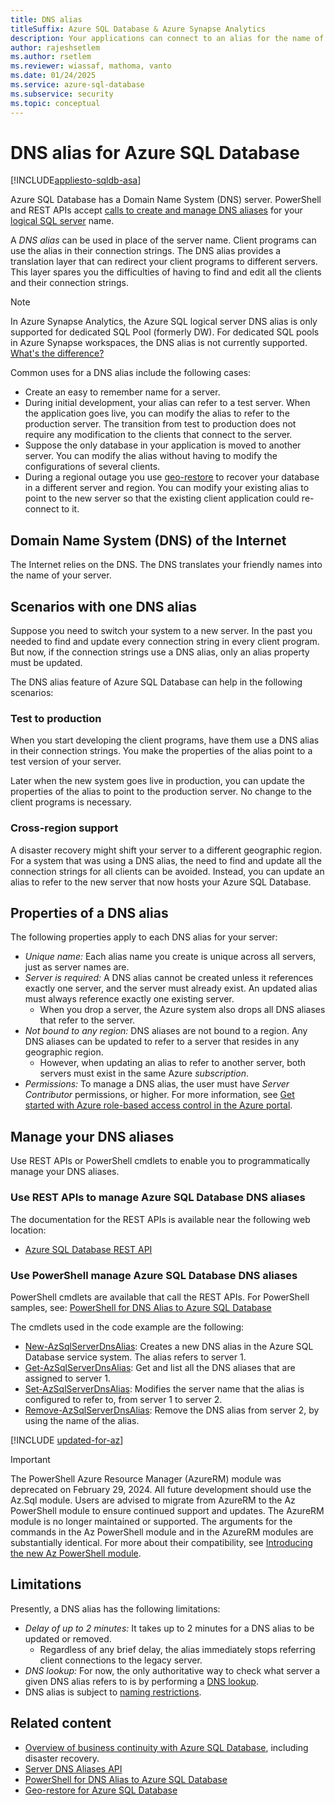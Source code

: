 ```yaml
---
title: DNS alias
titleSuffix: Azure SQL Database & Azure Synapse Analytics
description: Your applications can connect to an alias for the name of the server for Azure SQL Database. Meanwhile, you can change the SQL Database the alias points to anytime, to facilitate testing and so on.
author: rajeshsetlem
ms.author: rsetlem
ms.reviewer: wiassaf, mathoma, vanto
ms.date: 01/24/2025
ms.service: azure-sql-database
ms.subservice: security
ms.topic: conceptual
---
```

# DNS alias for Azure SQL Database
[!INCLUDE[appliesto-sqldb-asa](../includes/appliesto-sqldb-asa.md)]

Azure SQL Database has a Domain Name System (DNS) server. PowerShell and REST APIs accept [calls to create and manage DNS aliases](#anchor-powershell-code-62x) for your [logical SQL server](logical-servers.md) name.

A *DNS alias* can be used in place of the server name. Client programs can use the alias in their connection strings. The DNS alias provides a translation layer that can redirect your client programs to different servers. This layer spares you the difficulties of having to find and edit all the clients and their connection strings.

> [!NOTE]
> In Azure Synapse Analytics, the Azure SQL logical server DNS alias is only supported for dedicated SQL Pool (formerly DW). For dedicated SQL pools in Azure Synapse workspaces, the DNS alias is not currently supported. [What's the difference?](https://aka.ms/dedicatedSQLpooldiff)

Common uses for a DNS alias include the following cases:

- Create an easy to remember name for a server.
- During initial development, your alias can refer to a test server. When the application goes live, you can modify the alias to refer to the production server. The transition from test to production does not require any modification to the clients that connect to the server.
- Suppose the only database in your application is moved to another server. You can modify the alias without having to modify the configurations of several clients.
- During a regional outage you use [geo-restore](recovery-using-backups.md#geo-restore) to recover your database in a different server and region. You can modify your existing alias to point to the new server so that the existing client application could re-connect to it.

## Domain Name System (DNS) of the Internet

The Internet relies on the DNS. The DNS translates your friendly names into the name of your server.

## Scenarios with one DNS alias

Suppose you need to switch your system to a new server. In the past you needed to find and update every connection string in every client program. But now, if the connection strings use a DNS alias, only an alias property must be updated.

The DNS alias feature of Azure SQL Database can help in the following scenarios:

### Test to production

When you start developing the client programs, have them use a DNS alias in their connection strings. You make the properties of the alias point to a test version of your server.

Later when the new system goes live in production, you can update the properties of the alias to point to the production server. No change to the client programs is necessary.

### Cross-region support

A disaster recovery might shift your server to a different geographic region. For a system that was using a DNS alias, the need to find and update all the connection strings for all clients can be avoided. Instead, you can update an alias to refer to the new server that now hosts your Azure SQL Database.

## Properties of a DNS alias

The following properties apply to each DNS alias for your server:

- *Unique name:* Each alias name you create is unique across all servers, just as server names are.
- *Server is required:* A DNS alias cannot be created unless it references exactly one server, and the server must already exist. An updated alias must always reference exactly one existing server.
  - When you drop a server, the Azure system also drops all DNS aliases that refer to the server.
- *Not bound to any region:* DNS aliases are not bound to a region. Any DNS aliases can be updated to refer to a server that resides in any geographic region.
  - However, when updating an alias to refer to another server, both servers must exist in the same Azure *subscription*.
- *Permissions:* To manage a DNS alias, the user must have *Server Contributor* permissions, or higher. For more information, see [Get started with Azure role-based access control in the Azure portal](/azure/role-based-access-control/overview).

## Manage your DNS aliases

Use REST APIs or PowerShell cmdlets to enable you to programmatically manage your DNS aliases.

### Use REST APIs to manage Azure SQL Database DNS aliases

The documentation for the REST APIs is available near the following web location:

- [Azure SQL Database REST API](/rest/api/sql/server-dns-aliases)

<a name="anchor-powershell-code-62x"></a>

### Use PowerShell manage Azure SQL Database DNS aliases

PowerShell cmdlets are available that call the REST APIs. For PowerShell samples, see: [PowerShell for DNS Alias to Azure SQL Database](dns-alias-powershell-create.md)

The cmdlets used in the code example are the following:

- [New-AzSqlServerDnsAlias](/powershell/module/az.Sql/New-azSqlServerDnsAlias): Creates a new DNS alias in the Azure SQL Database service system. The alias refers to server 1.
- [Get-AzSqlServerDnsAlias](/powershell/module/az.Sql/Get-azSqlServerDnsAlias): Get and list all the DNS aliases that are assigned to server 1.
- [Set-AzSqlServerDnsAlias](/powershell/module/az.Sql/Set-azSqlServerDnsAlias): Modifies the server name that the alias is configured to refer to, from server 1 to server 2.
- [Remove-AzSqlServerDnsAlias](/powershell/module/az.Sql/Remove-azSqlServerDnsAlias): Remove the DNS alias from server 2, by using the name of the alias.

[!INCLUDE [updated-for-az](../includes/updated-for-az.md)]

> [!IMPORTANT]
> The PowerShell Azure Resource Manager (AzureRM) module was deprecated on February 29, 2024. All future development should use the Az.Sql module. Users are advised to migrate from AzureRM to the Az PowerShell module to ensure continued support and updates. The AzureRM module is no longer maintained or supported. The arguments for the commands in the Az PowerShell module and in the AzureRM modules are substantially identical. For more about their compatibility, see [Introducing the new Az PowerShell module](/powershell/azure/new-azureps-module-az).

## Limitations

Presently, a DNS alias has the following limitations:

- *Delay of up to 2 minutes:* It takes up to 2 minutes for a DNS alias to be updated or removed.
  - Regardless of any brief delay, the alias immediately stops referring client connections to the legacy server.
- *DNS lookup:* For now, the only authoritative way to check what server a given DNS alias refers to is by performing a [DNS lookup](/windows-server/administration/windows-commands/nslookup).
- DNS alias is subject to [naming restrictions](/azure/azure-resource-manager/management/resource-name-rules).

## Related content

- [Overview of business continuity with Azure SQL Database](business-continuity-high-availability-disaster-recover-hadr-overview.md), including disaster recovery.
- [Server DNS Aliases API](/rest/api/sql/server-dns-aliases)
- [PowerShell for DNS Alias to Azure SQL Database](dns-alias-powershell-create.md)
- [Geo-restore for Azure SQL Database](recovery-using-backups.md#geo-restore)